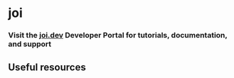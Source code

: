 # joi

### Visit the [joi.dev](https://joiji.dev) Developer Portal for tutorials, documentation, and support

## Useful resources

